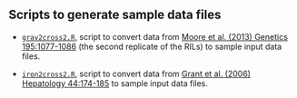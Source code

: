 ## Scripts to generate sample data files

- [`grav2cross2.R`](grav2cross2.R), script to convert data from
  [Moore et al. (2013) Genetics 195:1077-1086](http://www.genetics.org/content/195/3/1077.abstract)
  (the second replicate of the RILs) to sample input data files.
  
- [`iron2cross2.R`](iron2cross2.R), script to convert data from
  [Grant et al. (2006) Hepatology 44:174-185](http://www.ncbi.nlm.nih.gov/pubmed/16799992)
  to sample input data files.

